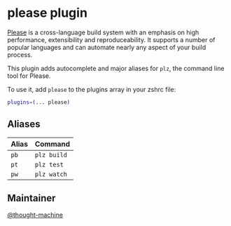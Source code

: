 # please plugin

[Please](https://please.build) is a cross-language build system with an emphasis on
high performance, extensibility and reproduceability. It supports a number of popular
languages and can automate nearly any aspect of your build process.

This plugin adds autocomplete and major aliases for `plz`, the command line tool for
Please.

To use it, add `please` to the plugins array in your zshrc file:

```zsh
plugins=(... please)
```

## Aliases

| Alias | Command     |
|-------|-------------|
| `pb`  | `plz build` |
| `pt`  | `plz test`  |
| `pw`  | `plz watch` |

## Maintainer

[@thought-machine](https://github.com/thought-machine)
